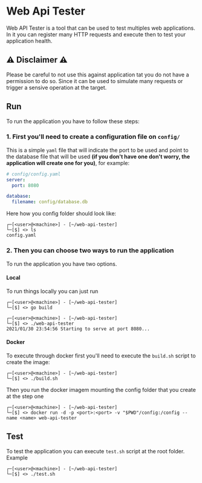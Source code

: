 # Web Api Tester
Web API Tester is a tool that can be used to test multiples web applications. In it you can register many HTTP requests and execute then to test your application health.

## :warning: Disclaimer :warning:
Please be careful to not use this against application tat you do not have a permission to do so. Since it can be used to simulate many requests or trigger a sensive operation at the target.

## Run
To run the application you have to follow these steps:

### 1. First you'll need to create a configuration file on `config/`
This is a simple `yaml` file that will indicate the port to be used and point to the database file that will be used **(if you don't have one don't worry, the application will create one for you)**, for example:
```yaml
# config/config.yaml
server:
  port: 8080

database:
  filename: config/database.db
```

Here how you config folder should look like:

```console
┌─[<user>@<machine>] - [~/web-api-tester]
└─[$] <> ls
config.yaml
```

### 2. Then you can choose two ways to run the application
To run the application you have two options.

#### Local
To run things locally you can just run

```console
┌─[<user>@<machine>] - [~/web-api-tester]
└─[$] <> go build

┌─[<user>@<machine>] - [~/web-api-tester]
└─[$] <> ./web-api-tester
2021/01/30 23:54:56 Starting to serve at port 8080...
```

#### Docker
To execute through docker first you'll need to execute the `build.sh` script to create the image:
```console
┌─[<user>@<machine>] - [~/web-api-tester]
└─[$] <> ./build.sh
```

Then you run the docker imagem mounting the config folder that you create at the step one
```console
┌─[<user>@<machine>] - [~/web-api-tester]
└─[$] <> docker run -d -p <port>:<port> -v "$PWD"/config:/config --name <name> web-api-tester
```

## Test
To test the application you can execute `test.sh` script at the root folder. Example
```console
┌─[<user>@<machine>] - [~/web-api-tester]
└─[$] <> ./test.sh
```
